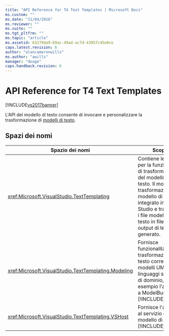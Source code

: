 ```yaml
---
title: "API Reference for T4 Text Templates | Microsoft Docs"
ms.custom: ""
ms.date: "11/04/2016"
ms.reviewer: ""
ms.suite: ""
ms.tgt_pltfrm: ""
ms.topic: "article"
ms.assetid: 63279da9-69ac-49ad-ac7d-43957c45e0ce
caps.latest.revision: 6
author: "alancameronwills"
ms.author: "awills"
manager: "douge"
caps.handback.revision: 6
---
```

# API Reference for T4 Text Templates
[!INCLUDE[vs2017banner](../code-quality/includes/vs2017banner.md)]

L'API del modello di testo consente di invocare e personalizzare la trasformazione di [modelli di testo](../modeling/code-generation-and-t4-text-templates.md).  
  
## Spazi dei nomi  
  
|Spazio dei nomi|Scopo|  
|---------------------|-----------|  
|<xref:Microsoft.VisualStudio.TextTemplating>|Contiene le classi per la funzionalità di trasformazione del modello di testo.  Il motore di trasformazione del modello di testo è integrato in Visual Studio e trasforma i file modello di testo in file di output di testo generato.|  
|<xref:Microsoft.VisualStudio.TextTemplating.Modeling>|Fornisce funzionalità di trasformazione del testo correlate a modelli UML e linguaggi specifici di dominio, ad esempio l'accesso a ModelBus di [!INCLUDE[vsprvs](../code-quality/includes/vsprvs_md.md)].|  
|<xref:Microsoft.VisualStudio.TextTemplating.VSHost>|Fornisce l'accesso al servizio del modello di testo in [!INCLUDE[vsprvs](../code-quality/includes/vsprvs_md.md)].|